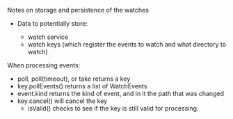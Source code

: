 Notes on storage and persistence of the watches

- Data to potentially store:

  + watch service
  + watch keys (which register the events to watch and what directory to watch)

When processing events:

  - poll, poll(timeout), or take returns a key
  - key.pollEvents() returns a list of WatchEvents
  - event.kind returns the kind of event, and in it the path that was changed
  - key.cancel() will cancel the key
    - isValid() checks to see if the key is still valid for processing.




